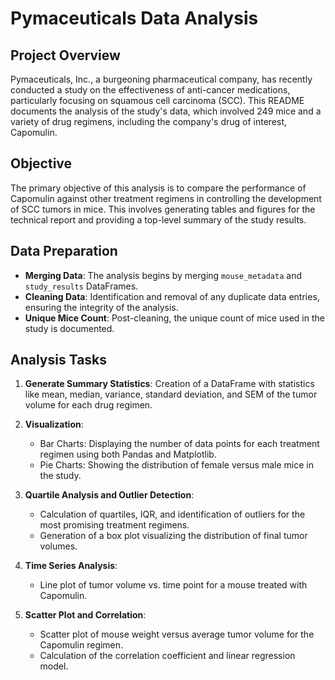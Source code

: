 # Pymaceuticals Data Analysis

## Project Overview

Pymaceuticals, Inc., a burgeoning pharmaceutical company, has recently conducted a study on the effectiveness of anti-cancer medications, particularly focusing on squamous cell carcinoma (SCC). This README documents the analysis of the study's data, which involved 249 mice and a variety of drug regimens, including the company's drug of interest, Capomulin.

## Objective

The primary objective of this analysis is to compare the performance of Capomulin against other treatment regimens in controlling the development of SCC tumors in mice. This involves generating tables and figures for the technical report and providing a top-level summary of the study results.

## Data Preparation

- **Merging Data**: The analysis begins by merging `mouse_metadata` and `study_results` DataFrames.
- **Cleaning Data**: Identification and removal of any duplicate data entries, ensuring the integrity of the analysis.
- **Unique Mice Count**: Post-cleaning, the unique count of mice used in the study is documented.

## Analysis Tasks

1. **Generate Summary Statistics**: Creation of a DataFrame with statistics like mean, median, variance, standard deviation, and SEM of the tumor volume for each drug regimen.

2. **Visualization**: 
   - Bar Charts: Displaying the number of data points for each treatment regimen using both Pandas and Matplotlib.
   - Pie Charts: Showing the distribution of female versus male mice in the study.

3. **Quartile Analysis and Outlier Detection**: 
   - Calculation of quartiles, IQR, and identification of outliers for the most promising treatment regimens.
   - Generation of a box plot visualizing the distribution of final tumor volumes.

4. **Time Series Analysis**: 
   - Line plot of tumor volume vs. time point for a mouse treated with Capomulin.

5. **Scatter Plot and Correlation**: 
   - Scatter plot of mouse weight versus average tumor volume for the Capomulin regimen.
   - Calculation of the correlation coefficient and linear regression model.

